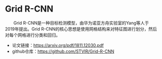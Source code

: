 # Grid R-CNN
&emsp;&emsp;Grid R-CNN是一种目标检测模型，由华为诺亚方舟实验室的Yang等人于2019年提出。Grid R-CNN的核心思想是使用网格结构来对特征图进行划分，然后对每个网格进行分类和回归。

- 论文链接：https://arxiv.org/pdf/1811.12030.pdf
- github仓库：https://github.com/STVIR/Grid-R-CNN
